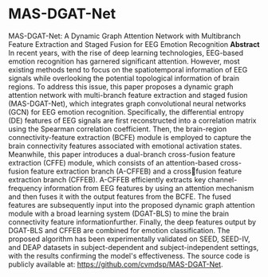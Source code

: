 # MAS-DGAT-Net
MAS-DGAT-Net: A Dynamic Graph Attention Network with Multibranch Feature Extraction and Staged Fusion for EEG Emotion Recognition
**Abstract**  
In recent years, with the rise of deep learning technologies, EEG-based emotion recognition has garnered significant attention. However, most existing methods tend to focus on the spatiotemporal information of EEG signals while overlooking the potential topological information of brain regions. To address this issue, this paper proposes a dynamic graph attention network with multi-branch feature extraction and staged fusion (MAS-DGAT-Net), which integrates graph convolutional neural networks (GCN) for EEG emotion recognition. Specifically, the differential entropy (DE) features of EEG signals are first reconstructed into a correlation matrix using the Spearman correlation coefficient. Then, the brain-region connectivity-feature extraction (BCFE) module is employed to capture the brain connectivity features associated with emotional activation states. Meanwhile, this paper introduces a dual-branch cross-fusion feature extraction (CFFE) module, which consists of an attention-based cross-fusion feature extraction branch (A-CFFEB) and a crossfusion feature extraction branch (CFFEB). A-CFFEB efficiently extracts key channel-frequency information from EEG features by using an attention mechanism and then fuses it with the output features from the BCFE. The fused features are subsequently input into the proposed dynamic graph attention module with a broad learning system (DGAT-BLS) to mine the brain connectivity feature informationfurther. Finally, the deep features output by DGAT-BLS and CFFEB are combined for emotion classification. The proposed algorithm has been experimentally validated on SEED, SEED-IV, and DEAP datasets in subject-dependent and subject-independent settings, with the results confirming the model's effectiveness. The source code is publicly available at: https://github.com/cvmdsp/MAS-DGAT-Net.
